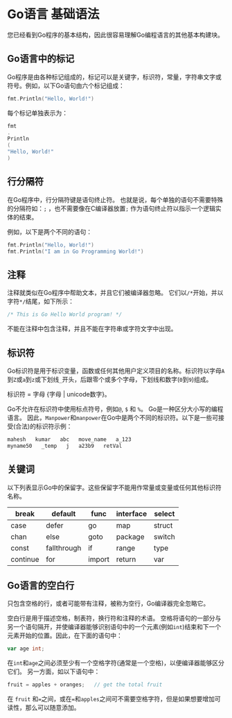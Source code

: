 # Go语言 基础语法

您已经看到Go程序的基本结构，因此很容易理解Go编程语言的其他基本构建块。

## Go语言中的标记

Go程序是由各种标记组成的，标记可以是关键字，标识符，常量，字符串文字或符号。例如，以下Go语句由六个标记组成：

```go
fmt.Println("Hello, World!")
```

每个标记单独表示为：

```go
fmt
.
Println
(
"Hello, World!"
)
```

## 行分隔符

在Go程序中，行分隔符键是语句终止符。 也就是说，每个单独的语句不需要特殊的分隔符如：`;` ，也不需要像在C编译器放置`;` 作为语句终止符以指示一个逻辑实体的结束。

例如，以下是两个不同的语句：

```go
fmt.Println("Hello, World!")
fmt.Println("I am in Go Programming World!")
```

## 注释

注释就类似在Go程序中帮助文本，并且它们被编译器忽略。 它们以`/*`开始，并以字符`*/`结尾，如下所示：

```go
/* This is Go Hello World program! */
```

不能在注释中包含注释，并且不能在字符串或字符文字中出现。

## 标识符

Go标识符是用于标识变量，函数或任何其他用户定义项目的名称。标识符以字母`A`到`Z`或`a`到`z`或下划线`_`开头，后跟零个或多个字母，下划线和数字(`0`到`9`)组成。

标识符 = 字母 {字母 | unicode数字}。

Go不允许在标识符中使用标点符号，例如`@`, `$` 和 `%`。 Go是一种区分大小写的编程语言。 因此，`Manpower`和`manpower`在Go中是两个不同的标识符。以下是一些可接受(合法)的标识符示例：

```go
mahesh   kumar   abc   move_name   a_123
myname50   _temp   j   a23b9   retVal
```

## 关键词

以下列表显示Go中的保留字。这些保留字不能用作常量或变量或任何其他标识符名称。

| break    | default     | func   | interface | select |
| -------- | ----------- | ------ | --------- | ------ |
| case     | defer       | go     | map       | struct |
| chan     | else        | goto   | package   | switch |
| const    | fallthrough | if     | range     | type   |
| continue | for         | import | return    | var    |

## Go语言的空白行

只包含空格的行，或者可能带有注释，被称为空行，Go编译器完全忽略它。

空白行是用于描述空格，制表符，换行符和注释的术语。 空格将语句的一部分与另一个语句隔开，并使编译器能够识别语句中的一个元素(例如`int`)结束和下一个元素开始的位置。因此，在下面的语句中：

```go
var age int;
```

在`int`和`age`之间必须至少有一个空格字符(通常是一个空格)，以便编译器能够区分它们。 另一方面，如以下语句中：

```go
fruit = apples + oranges;   // get the total fruit
```

在 `fruit` 和`=`之间，或在`=`和`apples`之间可不需要空格字符，但是如果想要增加可读性，那么可以随意添加。